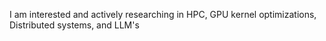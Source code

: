 I am interested and actively researching in HPC, GPU kernel optimizations, Distributed systems, and LLM's